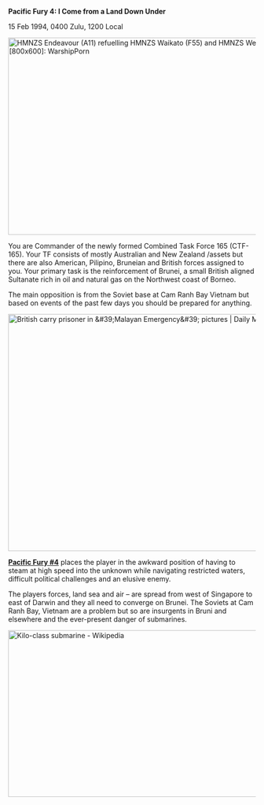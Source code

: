 **Pacific Fury 4: I Come from a Land Down Under**

15 Feb 1994, 0400 Zulu, 1200 Local

<img src="/assets\images\aar\pf\pf4\media\image1.png" style="width:6.5in;height:4.17639in" alt="HMNZS Endeavour (A11) refuelling HMNZS Waikato (F55) and HMNZS Wellington (F69). [800x600]: WarshipPorn" />

You are Commander of the newly formed Combined Task Force 165 (CTF-165).
Your TF consists of mostly Australian and New Zealand /assets but there
are also American, Pilipino, Bruneian and British forces assigned to
you. Your primary task is the reinforcement of Brunei, a small British
aligned Sultanate rich in oil and natural gas on the Northwest coast of
Borneo.

The main opposition is from the Soviet base at Cam Ranh Bay Vietnam but
based on events of the past few days you should be prepared for
anything.

<img src="/assets\images\aar\pf\pf4\media\image2.jpeg" style="width:6.5in;height:5.02014in" alt="British carry prisoner in &amp;#39;Malayan Emergency&amp;#39; pictures | Daily Mail Online" />

**<u>Pacific Fury \#4</u>** places the player in the awkward position of
having to steam at high speed into the unknown while navigating
restricted waters, difficult political challenges and an elusive enemy.

The players forces, land sea and air – are spread from west of Singapore
to east of Darwin and they all need to converge on Brunei. The Soviets
at Cam Ranh Bay, Vietnam are a problem but so are insurgents in Bruni
and elsewhere and the ever-present danger of submarines.

<img src="/assets\images\aar\pf\pf4\media\image3.jpeg" style="width:6.5in;height:3.53194in" alt="Kilo-class submarine - Wikipedia" />
